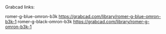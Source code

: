 Grabcad links:

romer-g-blue-omron-b3k         https://grabcad.com/library/romer-g-blue-omron-b3k-1
romer-g-black-omron-b3k        https://grabcad.com/library/romer-g-omron-b3k-1
